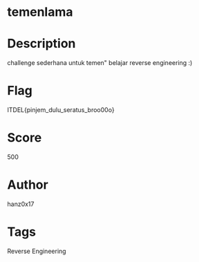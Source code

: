 # temenlama

# Description

challenge sederhana untuk temen" belajar reverse engineering :)

# Flag

ITDEL{pinjem_dulu_seratus_broo00o}

# Score

500

# Author

hanz0x17

# Tags

Reverse Engineering
